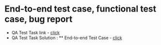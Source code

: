# End-to-end test case, functional test case, bug report
* QA Test Task link - [click](https://docs.google.com/document/d/10Big3NJRMKU4yvSX7EZhYGMx3TU2hWVdhwBCp8M2Es0/edit?usp=sharing)
* QA Test Task Solution : 
** End-to-end Test Case - [click](https://docs.google.com/spreadsheets/d/1z9tiUHlA3zw9ByLInNFCojTzhG7h9UHCsBpJvj0G1Os/edit?usp=sharing)
